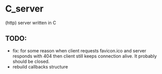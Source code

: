 # C_server
(http) server written in C

## TODO:
- fix: for some reason when client requests favicon.ico and server responds with 404 then client still keeps connection alive.
It probably should be closed.
- rebuild callbacks structure
